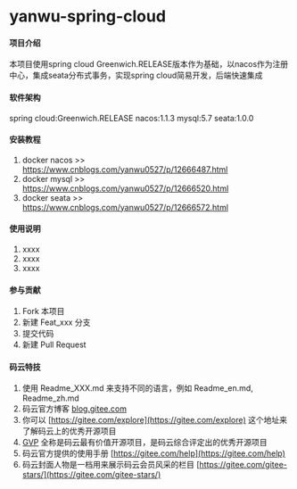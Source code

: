 # yanwu-spring-cloud

#### 项目介绍
本项目使用spring cloud Greenwich.RELEASE版本作为基础，以nacos作为注册中心，集成seata分布式事务，实现spring cloud简易开发，后端快速集成

#### 软件架构
spring cloud:Greenwich.RELEASE
nacos:1.1.3
mysql:5.7
seata:1.0.0

#### 安装教程

1. docker nacos >> https://www.cnblogs.com/yanwu0527/p/12666487.html
2. docker mysql >> https://www.cnblogs.com/yanwu0527/p/12666520.html
3. docker seata >> https://www.cnblogs.com/yanwu0527/p/12666572.html
    
#### 使用说明

1. xxxx
2. xxxx
3. xxxx

#### 参与贡献

1. Fork 本项目
2. 新建 Feat_xxx 分支
3. 提交代码
4. 新建 Pull Request


#### 码云特技

1. 使用 Readme\_XXX.md 来支持不同的语言，例如 Readme\_en.md, Readme\_zh.md
2. 码云官方博客 [blog.gitee.com](https://blog.gitee.com)
3. 你可以 [https://gitee.com/explore](https://gitee.com/explore) 这个地址来了解码云上的优秀开源项目
4. [GVP](https://gitee.com/gvp) 全称是码云最有价值开源项目，是码云综合评定出的优秀开源项目
5. 码云官方提供的使用手册 [https://gitee.com/help](https://gitee.com/help)
6. 码云封面人物是一档用来展示码云会员风采的栏目 [https://gitee.com/gitee-stars/](https://gitee.com/gitee-stars/)
